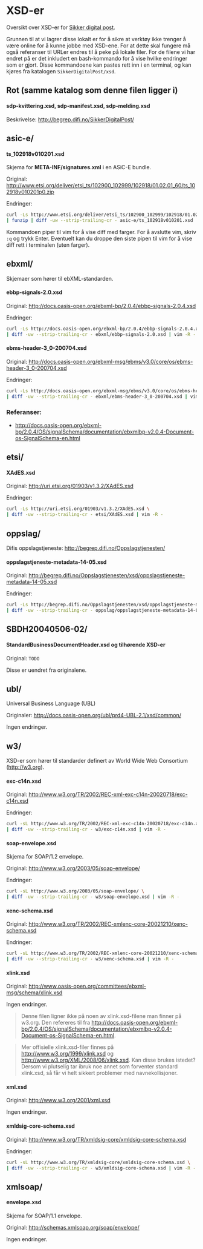 XSD-er
===========================

Oversikt over XSD-er for [Sikker digital post](http://begrep.difi.no/SikkerDigitalPost/).

Grunnen til at vi lagrer disse lokalt er for å sikre at verktøy ikke trenger å være online for å kunne jobbe med XSD-ene. For at dette skal fungere må også referanser til URLer endres til å peke på lokale filer. For de filene vi har endret på er det inkludert en bash-kommando for å vise hvilke endringer som er gjort. Disse kommandoene kan pastes rett inn i en terminal, og kan kjøres fra katalogen `SikkerDigitalPost/xsd`.






Rot (samme katalog som denne filen ligger i)
-------------

#### sdp-kvittering.xsd, sdp-manifest.xsd, sdp-melding.xsd

Beskrivelse: http://begrep.difi.no/SikkerDigitalPost/






asic-e/
-----------------

#### ts_102918v010201.xsd

Skjema for **META-INF/signatures.xml** i en ASiC-E bundle.

Original:
http://www.etsi.org/deliver/etsi_ts/102900_102999/102918/01.02.01_60/ts_102918v010201p0.zip

Endringer:
```bash
curl -Ls http://www.etsi.org/deliver/etsi_ts/102900_102999/102918/01.02.01_60/ts_102918v010201p0.zip \
| funzip | diff -uw --strip-trailing-cr - asic-e/ts_102918v010201.xsd | vim -R -
```

Kommandoen piper til vim for å vise diff med farger. For å avslutte vim, skriv `:q` og trykk Enter. Eventuelt kan du droppe den siste pipen til vim for å vise diff rett i terminalen (uten farger).





ebxml/
----------------------

Skjemaer som hører til ebXML-standarden.

#### ebbp-signals-2.0.xsd

Original: http://docs.oasis-open.org/ebxml-bp/2.0.4/ebbp-signals-2.0.4.xsd

Endringer:
```bash
curl -Ls http://docs.oasis-open.org/ebxml-bp/2.0.4/ebbp-signals-2.0.4.xsd \
| diff -uw --strip-trailing-cr - ebxml/ebbp-signals-2.0.xsd | vim -R -
```

#### ebms-header-3_0-200704.xsd

Original: http://docs.oasis-open.org/ebxml-msg/ebms/v3.0/core/os/ebms-header-3_0-200704.xsd

Endringer:
```bash
curl -Ls http://docs.oasis-open.org/ebxml-msg/ebms/v3.0/core/os/ebms-header-3_0-200704.xsd \
| diff -uw --strip-trailing-cr - ebxml/ebms-header-3_0-200704.xsd | vim -R -
```

### Referanser:

- http://docs.oasis-open.org/ebxml-bp/2.0.4/OS/signalSchema/documentation/ebxmlbp-v2.0.4-Document-os-SignalSchema-en.html



etsi/
-----------------------

#### XAdES.xsd

Original: http://uri.etsi.org/01903/v1.3.2/XAdES.xsd

Endringer:
```bash
curl -Ls http://uri.etsi.org/01903/v1.3.2/XAdES.xsd \
| diff -uw --strip-trailing-cr - etsi/XAdES.xsd | vim -R -
```





oppslag/
---------------------------
Difis oppslagstjeneste: http://begrep.difi.no/Oppslagstjenesten/

#### oppslagstjeneste-metadata-14-05.xsd

Original:
http://begrep.difi.no/Oppslagstjenesten/xsd/oppslagstjeneste-metadata-14-05.xsd

Endringer:
```bash
curl -Ls http://begrep.difi.no/Oppslagstjenesten/xsd/oppslagstjeneste-metadata-14-05.xsd \
| diff -uw --strip-trailing-cr - oppslag/oppslagstjeneste-metadata-14-05.xsd | vim -R -
```




SBDH20040506-02/
----------------------------------------

#### StandardBusinessDocumentHeader.xsd og tilhørende XSD-er

Original: `TODO`

Disse er uendret fra originalene.





ubl/
-----------------------------
Universal Business Language (UBL)

Originaler: http://docs.oasis-open.org/ubl/prd4-UBL-2.1/xsd/common/

Ingen endringer.


w3/
----------------------
XSD-er som hører til standarder definert av World Wide Web Consortium (http://w3.org).


#### exc-c14n.xsd

Original:
http://www.w3.org/TR/2002/REC-xml-exc-c14n-20020718/exc-c14n.xsd

Endringer:
```bash
curl -sL http://www.w3.org/TR/2002/REC-xml-exc-c14n-20020718/exc-c14n.xsd \
| diff -uw --strip-trailing-cr - w3/exc-c14n.xsd | vim -R -
```


#### soap-envelope.xsd

Skjema for SOAP/1.2 envelope.

Original: http://www.w3.org/2003/05/soap-envelope/

Endringer:
```bash
curl -sL http://www.w3.org/2003/05/soap-envelope/ \
| diff -uw --strip-trailing-cr - w3/soap-envelope.xsd | vim -R -
```


#### xenc-schema.xsd

Original: http://www.w3.org/TR/2002/REC-xmlenc-core-20021210/xenc-schema.xsd

Endringer:
```bash
curl -sL http://www.w3.org/TR/2002/REC-xmlenc-core-20021210/xenc-schema.xsd \
| diff -uw --strip-trailing-cr - w3/xenc-schema.xsd | vim -R -
```


#### xlink.xsd

Original: http://www.oasis-open.org/committees/ebxml-msg/schema/xlink.xsd

Ingen endringer.

> Denne filen ligner ikke på noen av xlink.xsd-filene man finner på w3.org.
> Den refereres til fra
> http://docs.oasis-open.org/ebxml-bp/2.0.4/OS/signalSchema/documentation/ebxmlbp-v2.0.4-Document-os-SignalSchema-en.html.

> Mer offisielle xlink.xsd-filer finnes på http://www.w3.org/1999/xlink.xsd
> og http://www.w3.org/XML/2008/06/xlink.xsd. Kan disse brukes istedet? Dersom
> vi plutselig tar ibruk noe annet som forventer standard xlink.xsd, så får vi helt sikkert problemer
> med navnekollisjoner.


#### xml.xsd

Original: http://www.w3.org/2001/xml.xsd

Ingen endringer.


#### xmldsig-core-schema.xsd

Original: http://www.w3.org/TR/xmldsig-core/xmldsig-core-schema.xsd

Endringer:
```bash
curl -sL http://www.w3.org/TR/xmldsig-core/xmldsig-core-schema.xsd \
| diff -uw --strip-trailing-cr - w3/xmldsig-core-schema.xsd | vim -R -
```





xmlsoap/
---------------------

#### envelope.xsd

Skjema for SOAP/1.1 envelope.

Original: http://schemas.xmlsoap.org/soap/envelope/

Ingen endringer.
